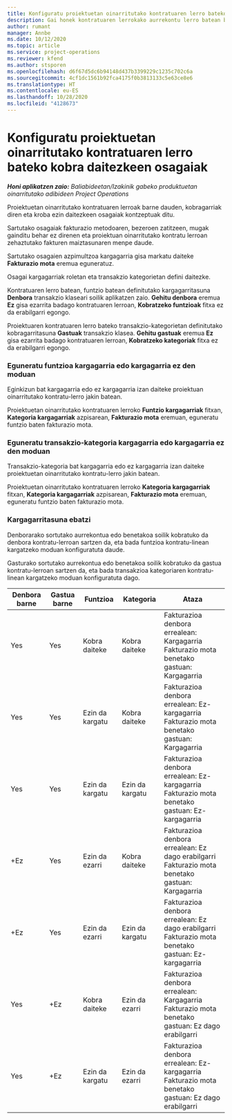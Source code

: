 ```yaml
---
title: Konfiguratu proiektuetan oinarritutako kontratuaren lerro bateko kobra daitezkeen osagaiak
description: Gai honek kontratuaren lerrokako aurrekontu lerro batean barne dauden, kargagarriak eta kargagarriak ez diren osagaiei buruzko informazioa eskaintzen du.
author: rumant
manager: Annbe
ms.date: 10/12/2020
ms.topic: article
ms.service: project-operations
ms.reviewer: kfend
ms.author: stsporen
ms.openlocfilehash: d6f67d5dc6b94148d437b3399229c1235c702c6a
ms.sourcegitcommit: 4cf1dc1561b92fca4175f0b3813133c5e63ce8e6
ms.translationtype: HT
ms.contentlocale: eu-ES
ms.lasthandoff: 10/28/2020
ms.locfileid: "4128673"
---
```

# <a name="configure-chargeable-components-of-a-project-based-contract-line"></a>Konfiguratu proiektuetan oinarritutako kontratuaren lerro bateko kobra daitezkeen osagaiak

_**Honi aplikatzen zaio:** Baliabideetan/Izakinik gabeko produktuetan oinarritutako adibideen Project Operations_

Proiektuetan oinarritutako kontratuaren lerroak barne dauden, kobragarriak diren eta kroba ezin daitezkeen osagaiak kontzeptuak ditu.

Sartutako osagaiak fakturazio metodoaren, bezeroen zatitzeen, mugak gainditu behar ez direnen eta proiektuan oinarritutako kontratu lerroan zehaztutako fakturen maiztasunaren menpe daude.

Sartutako osagaien azpimultzoa kargagarria gisa markatu daiteke **Fakturazio mota** eremua eguneratuz.

Osagai kargagarriak roletan eta transakzio kategorietan defini daitezke.

Kontratuaren lerro batean, funtzio batean definitutako kargagarritasuna **Denbora** transakzio klaseari soilik aplikatzen zaio. **Gehitu denbora** eremua **Ez** gisa ezarrita badago kontratuaren lerroan, **Kobratzeko funtzioak** fitxa ez da erabilgarri egongo.

Proiektuaren kontratuaren lerro bateko transakzio-kategorietan definitutako kobragarritasuna **Gastuak** transakzio klasea. **Gehitu gastuak** eremua **Ez** gisa ezarrita badago kontratuaren lerroan, **Kobratzeko kategoriak** fitxa ez da erabilgarri egongo.

### <a name="update-a-role-to-be-chargeable-or-non-chargeable"></a>Eguneratu funtzioa kargagarria edo kargagarria ez den moduan

Eginkizun bat kargagarria edo ez kargagarria izan daiteke proiektuan oinarritutako kontratu-lerro jakin batean.

Proiektuetan oinarritutako kontratuaren lerroko **Funtzio kargagarriak** fitxan, **Kategoria kargagarriak** azpisarean, **Fakturazio mota** eremuan, eguneratu funtzio baten fakturazio mota.

### <a name="update-a-transaction-category-to-be-chargeable-or-non-chargeable"></a>Eguneratu transakzio-kategoria kargagarria edo kargagarria ez den moduan

Transakzio-kategoria bat kargagarria edo ez kargagarria izan daiteke proiektuetan oinarritutako kontratu-lerro jakin batean.

Proiektuetan oinarritutako kontratuaren lerroko **Kategoria kargagarriak** fitxan, **Kategoria kargagarriak** azpisarean, **Fakturazio mota** eremuan, eguneratu funtzio baten fakturazio mota.

### <a name="resolve-chargeability"></a>Kargagarritasuna ebatzi

Denborarako sortutako aurrekontua edo benetakoa soilik kobratuko da denbora kontratu-lerroan sartzen da, eta bada funtzioa kontratu-linean kargatzeko moduan konfiguratuta daude.

Gasturako sortutako aurrekontua edo benetakoa soilik kobratuko da gastua kontratu-lerroan sartzen da, eta bada transakzioa kategoriaren kontratu-linean kargatzeko moduan konfiguratuta dago.

| Denbora barne | Gastua barne | Funtzioa | Kategoria | Ataza |
| --- | --- | --- | --- | --- |
| Yes | Yes | Kobra daiteke | Kobra daiteke | Fakturazioa denbora errealean: Kargagarria </br>Fakturazio mota benetako gastuan: Kargagarria |
| Yes | Yes | Ezin da kargatu | Kobra daiteke | Fakturazioa denbora errealean: Ez-kargagarria </br>Fakturazio mota benetako gastuan: Kargagarria |
| Yes | Yes | Ezin da kargatu | Ezin da kargatu | Fakturazioa denbora errealean: Ez-kargagarria </br>Fakturazio mota benetako gastuan: Ez-kargagarria |
| +Ez | Yes | Ezin da ezarri | Kobra daiteke | Fakturazioa denbora errealean: Ez dago erabilgarri </br>Fakturazio mota benetako gastuan: Kargagarria |
| +Ez | Yes | Ezin da ezarri | Ezin da kargatu | Fakturazioa denbora errealean: Ez dago erabilgarri </br>Fakturazio mota benetako gastuan: Ez-kargagarria |
| Yes | +Ez | Kobra daiteke | Ezin da ezarri | Fakturazioa denbora errealean: Kargagarria </br>Fakturazio mota benetako gastuan: Ez dago erabilgarri |
| Yes | +Ez | Ezin da kargatu | Ezin da ezarri | Fakturazioa denbora errealean: Ez-kargagarria </br> Fakturazio mota benetako gastuan: Ez dago erabilgarri |
